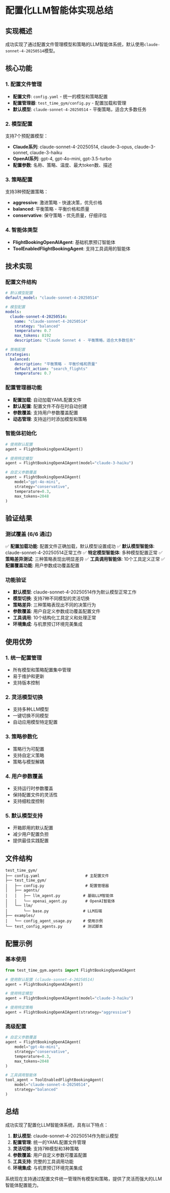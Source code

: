 # 配置化LLM智能体实现总结

## 实现概述

成功实现了通过配置文件管理模型和策略的LLM智能体系统，默认使用`claude-sonnet-4-20250514`模型。

## 核心功能

### 1. 配置文件管理
- **配置文件**: `config.yaml` - 统一的模型和策略配置
- **配置管理器**: `test_time_gym/config.py` - 配置加载和管理
- **默认模型**: `claude-sonnet-4-20250514` - 平衡策略，适合大多数任务

### 2. 模型配置
支持7个预配置模型：
- **Claude系列**: claude-sonnet-4-20250514, claude-3-opus, claude-3-sonnet, claude-3-haiku
- **OpenAI系列**: gpt-4, gpt-4o-mini, gpt-3.5-turbo
- **配置参数**: 名称、策略、温度、最大token数、描述

### 3. 策略配置
支持3种预配置策略：
- **aggressive**: 激进策略 - 快速决策，优先价格
- **balanced**: 平衡策略 - 平衡价格和质量
- **conservative**: 保守策略 - 优先质量，仔细评估

### 4. 智能体类型
- **FlightBookingOpenAIAgent**: 基础机票预订智能体
- **ToolEnabledFlightBookingAgent**: 支持工具调用的智能体

## 技术实现

### 配置文件结构
```yaml
# 默认模型配置
default_model: "claude-sonnet-4-20250514"

# 模型配置
models:
  claude-sonnet-4-20250514:
    name: "claude-sonnet-4-20250514"
    strategy: "balanced"
    temperature: 0.7
    max_tokens: 8192
    description: "Claude Sonnet 4 - 平衡策略，适合大多数任务"

# 策略配置
strategies:
  balanced:
    description: "平衡策略 - 平衡价格和质量"
    default_action: "search_flights"
    temperature: 0.7
```

### 配置管理器功能
- **配置加载**: 自动加载YAML配置文件
- **默认配置**: 配置文件不存在时自动创建
- **参数覆盖**: 支持用户参数覆盖配置
- **动态管理**: 支持运行时添加模型和策略

### 智能体初始化
```python
# 使用默认配置
agent = FlightBookingOpenAIAgent()

# 使用特定模型
agent = FlightBookingOpenAIAgent(model="claude-3-haiku")

# 自定义参数覆盖
agent = FlightBookingOpenAIAgent(
    model="gpt-4o-mini",
    strategy="conservative",
    temperature=0.3,
    max_tokens=2048
)
```

## 验证结果

### 测试覆盖 (6/6 通过)
✅ **配置加载功能**: 配置文件正确加载，默认模型设置成功
✅ **默认模型智能体**: claude-sonnet-4-20250514正常工作
✅ **特定模型智能体**: 多种模型配置正常
✅ **策略差异测试**: 三种策略表现出明显差异
✅ **工具调用智能体**: 10个工具定义正常
✅ **配置覆盖功能**: 用户参数成功覆盖配置

### 功能验证
- **默认模型**: claude-sonnet-4-20250514作为默认模型正常工作
- **模型切换**: 支持7种不同模型的灵活切换
- **策略差异**: 三种策略表现出不同的决策行为
- **参数覆盖**: 用户自定义参数成功覆盖配置文件
- **工具调用**: 10个结构化工具定义和处理正常
- **环境集成**: 与机票预订环境完美集成

## 使用优势

### 1. 统一配置管理
- 所有模型和策略配置集中管理
- 易于维护和更新
- 支持版本控制

### 2. 灵活模型切换
- 支持多种LLM模型
- 一键切换不同模型
- 自动应用模型特定配置

### 3. 策略参数化
- 策略行为可配置
- 支持自定义策略
- 策略与模型解耦

### 4. 用户参数覆盖
- 支持运行时参数覆盖
- 保持配置文件的灵活性
- 支持细粒度控制

### 5. 默认模型支持
- 开箱即用的默认配置
- 减少用户配置负担
- 提供最佳实践配置

## 文件结构

```
test_time_gym/
├── config.yaml                    # 主配置文件
├── test_time_gym/
│   ├── config.py                  # 配置管理器
│   ├── agents/
│   │   ├── llm_agent.py          # 基础LLM智能体
│   │   └── openai_agent.py        # OpenAI智能体
│   └── llm/
│       └── base.py               # LLM后端
├── examples/
│   └── config_agent_usage.py     # 使用示例
└── test_config_agents.py         # 测试脚本
```

## 配置示例

### 基本使用
```python
from test_time_gym.agents import FlightBookingOpenAIAgent

# 使用默认配置 (claude-sonnet-4-20250514)
agent = FlightBookingOpenAIAgent()

# 使用特定模型
agent = FlightBookingOpenAIAgent(model="claude-3-haiku")

# 使用特定策略
agent = FlightBookingOpenAIAgent(strategy="aggressive")
```

### 高级配置
```python
# 自定义参数覆盖
agent = FlightBookingOpenAIAgent(
    model="gpt-4o-mini",
    strategy="conservative",
    temperature=0.3,
    max_tokens=2048
)

# 工具调用智能体
tool_agent = ToolEnabledFlightBookingAgent(
    model="claude-sonnet-4-20250514",
    strategy="balanced"
)
```

## 总结

成功实现了配置化LLM智能体系统，具有以下特点：

1. **默认模型**: claude-sonnet-4-20250514作为默认模型
2. **配置管理**: 统一的YAML配置文件管理
3. **灵活切换**: 支持7种模型和3种策略
4. **参数覆盖**: 用户自定义参数可覆盖配置
5. **工具支持**: 完整的工具调用功能
6. **环境集成**: 与机票预订环境完美集成

系统现在支持通过配置文件统一管理所有模型和策略，提供了灵活而强大的LLM智能体配置能力。
